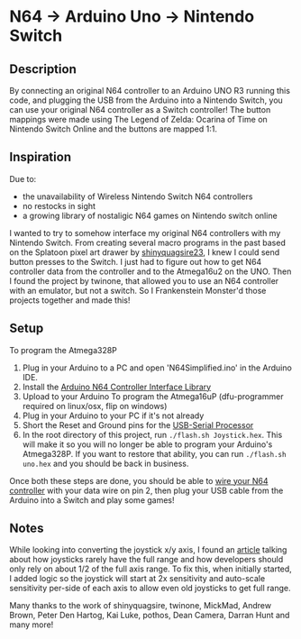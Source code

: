 # N64 -> Arduino Uno -> Nintendo Switch

## Description
By connecting an original N64 controller to an Arduino UNO R3 running this code, and plugging the USB from the Arduino into a Nintendo Switch, you can use your original N64 controller as a Switch controller! The button mappings were made using The Legend of Zelda: Ocarina of Time on Nintendo Switch Online and the buttons are mapped 1:1.

## Inspiration
Due to:
- the unavailability of Wireless Nintendo Switch N64 controllers
- no restocks in sight
- a growing library of nostaligic N64 games on Nintendo switch online

I wanted to try to somehow interface my original N64 controllers with my Nintendo Switch. From creating several macro programs in the past based on the Splatoon pixel art drawer by [shinyquagsire23](https://github.com/shinyquagsire23/Switch-Fightstick), I knew I could send button presses to the Switch. I just had to figure out how to get N64 controller data from the controller and to the Atmega16u2 on the UNO. Then I found the project by twinone, that allowed you to use an N64 controller with an emulator, but not a switch. So I Frankenstein Monster'd those projects together and made this!


## Setup
To program the Atmega328P
 1. Plug in your Arduino to a PC and open 'N64Simplified.ino' in the Arduino IDE.
 2. Install the [Arduino N64 Controller Interface Library](https://github.com/pothos/arduino-n64-controller-library)
 3. Upload to your Arduino
To program the Atmega16uP (dfu-programmer required on linux/osx, flip on windows)
 1. Plug in your Arduino to your PC if it's not already
 2. Short the Reset and Ground pins for the [USB-Serial Processor](https://support.arduino.cc/hc/en-us/articles/4410804625682-Set-a-board-to-DFU-mode)
 3. In the root directory of this project, run `./flash.sh Joystick.hex`. This will make it so you will no longer be able to program your Arduino's Atmega328P. If you want to restore that ability, you can run `./flash.sh uno.hex` and you should be back in business.

 Once both these steps are done, you should be able to [wire your N64 controller](https://github.com/pothos/arduino-n64-controller-library/blob/master/README.md#wireing) with your data wire on pin 2, then plug your USB cable from the Arduino into a Switch and play some games!

## Notes
While looking into converting the joystick x/y axis, I found an [article](https://n64squid.com/n64-joystick-360-degrees/) talking about how joysticks rarely have the full range and how developers should only rely on about 1/2 of the full axis range. To fix this, when initially started, I added logic so the joystick will start at 2x sensitivity and auto-scale sensitivity per-side of each axis to allow even old joysticks to get full range.

Many thanks to the work of shinyquagsire, twinone, MickMad, Andrew Brown, Peter Den Hartog, Kai Luke, pothos, Dean Camera, Darran Hunt and many more!